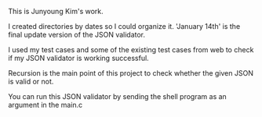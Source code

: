 This is Junyoung Kim's work. 

I created directories by dates so I could organize it. 'January 14th' is the final update version of the JSON validator.

I used my test cases and some of the existing test cases from web to check if my JSON validator is working successful. 

Recursion is the main point of this project to check whether the given JSON is valid or not.

You can run this JSON validator by sending the shell program as an argument in the  main.c
